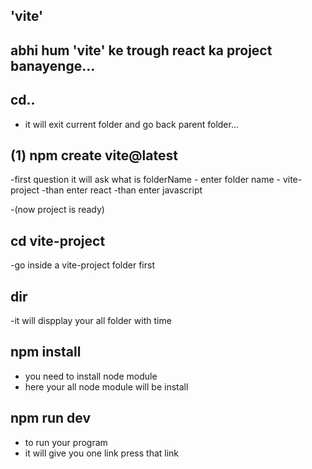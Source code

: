 ## 'vite'

## abhi hum 'vite' ke trough react ka project banayenge...

## cd..
- it will exit current folder and go back parent folder...

## (1) npm create vite@latest
-first question it will ask what is folderName - enter folder name - vite-project
-than enter react
-than enter javascript 

-(now project is ready)


## cd vite-project
-go inside a vite-project folder first


## dir
-it will dispplay your all folder with time


## npm install
- you need to install node module
- here your all node module will be install


## npm run dev
- to run your program
- it will give you one link press that link
